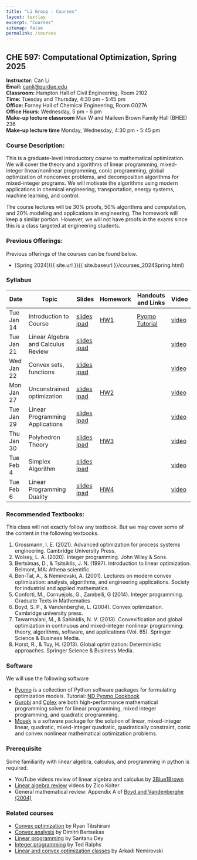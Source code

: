 ```yaml
---
title: "Li Group - Courses"
layout: textlay
excerpt: "Courses"
sitemap: false
permalink: /courses
---
```


## CHE 597: Computational Optimization, Spring 2025

**Instructor:** Can Li  
**Email:** canli@purdue.edu  
**Classroom:** Hampton Hall of Civil Engineering, Room 2102   
**Time:** Tuesday and Thursday, 4:30 pm - 5:45 pm   
**Office:** Forney Hall of Chemical Engineering, Room G027A   
**Office Hours:** Wednesday, 5 pm - 6 pm   
**Make-up lecture classroom** Max W and Maileen Brown Family Hall (BHEE) 236   
**Make-up lecture time** Monday, Wednesday, 4:30 pm - 5:45 pm



### Course Description:
This is a graduate-level introductory course to mathematical optimization. We will cover the theory and algorithms of linear programming, mixed-integer linear/nonlinear programming, conic programming, global optimization of nonconvex problems, and decomposition algorithms for mixed-integer programs. We will motivate the algorithms using modern applications in chemical engineering, transportation, energy systems, machine learning, and control.

The course lectures will be 30% proofs, 50% algorithms and computation, and 20% modeling and applications in engineering. The homework will keep a similar portion. However, we will not have proofs in the exams since this is a class targeted at engineering students. 

### Previous Offerings:
Previous offerings of the courses can be found below.
- [Spring 2024]({{ site.url }}{{ site.baseurl }}/courses_2024Spring.html)

### Syllabus

| Date    <br />    | Topic      <br />                                                                  | Slides  <br />    | Homework  <br />| Handouts and Links |Video  <br />| 
|--|----|--|--|--|--|
| Tue Jan 14   | Introduction to Course                                                      | <a href="https://github.com/li-group/ChE-597-Computational-Optimization/blob/main/Lecture%201/Lecture_1_Intro_slides.pdf" target="_blank">slides</a> <a href="https://github.com/li-group/ChE-597-Computational-Optimization/blob/main/Lecture%201/Lecture_1_Intro_ipad.pdf" target="_blank">ipad</a> |   <a href="https://github.com/li-group/ChE-597-Computational-Optimization/tree/main/HW%201" target="_blank">HW1</a>   |       <a href="https://github.com/li-group/ChE-597-Computational-Optimization/blob/main/Lecture%201" target="_blank">Pyomo Tutorial</a>| <a href="https://youtu.be/fHdhqdkTrDo" target="_blank">video</a>|
| Tue Jan 21   | Linear Algebra and Calculus Review                                                      | <a href="https://github.com/li-group/ChE-597-Computational-Optimization/blob/main/Linear%20Algebra%20and%20Calculus/Recitation__Linear_Algebra_and_Calculus_Review_slides.pdf" target="_blank">slides</a> <a href="https://github.com/li-group/ChE-597-Computational-Optimization/blob/main/Linear%20Algebra%20and%20Calculus/Recitation__Linear_Algebra_and_Calculus_Review_ipad.pdf" target="_blank">ipad</a>|          |          |<a href="https://youtu.be/8uJ-InUUYNI" target="_blank">video</a>
| Wed Jan 22   | Convex sets, functions                                                      | <a href="https://github.com/li-group/ChE-597-Computational-Optimization/blob/main/Lecture%202/Lecture_2_convex_sets_and_functions_slides.pdf" target="_blank">slides</a> <a href="https://github.com/li-group/ChE-597-Computational-Optimization/blob/main/Lecture%202/Lecture_2_convex_sets_and_functions_ipad.pdf" target="_blank">ipad</a>|          |          |<a href="https://youtu.be/Ul58pMhG1y8" target="_blank">video</a>
| Mon Jan 27   | Unconstrained optimization                                |  <a href="https://github.com/li-group/ChE-597-Computational-Optimization/blob/main/Lecture%203/Lecture_3_slides.pdf" target="_blank">slides</a> <a href="https://github.com/li-group/ChE-597-Computational-Optimization/blob/main/Lecture%203/Lecture_3_ipad.pdf" target="_blank">ipad</a>|   <a href="https://github.com/li-group/ChE-597-Computational-Optimization/tree/main/HW%202" target="_blank">HW2</a>       |          |<a href="https://youtu.be/2dQcxt2QUGU" target="_blank">video</a>
| Tue Jan 29   | Linear Programming Applications                                                             |  <a href="https://github.com/li-group/ChE-597-Computational-Optimization/blob/main/Lecture%204/Lecture_4_Linear_Programming_Applications_slides.pdf" target="_blank">slides</a> <a href="https://github.com/li-group/ChE-597-Computational-Optimization/blob/main/Lecture%204/Lecture_4_Linear_Programming_Applications_ipad.pdf" target="_blank">ipad</a>|          |          |<a href="https://youtu.be/gBFO1j_97TA" target="_blank">video</a>
| Thu Jan 30   | Polyhedron Theory                                | <a href="https://github.com/li-group/ChE-597-Computational-Optimization/blob/main/Lecture%205/Lecture_5_Polyhedron_Theory_slides.pdf" target="_blank">slides</a> <a href="https://github.com/li-group/ChE-597-Computational-Optimization/blob/main/Lecture%205/Lecture_5_Polyhedron_Theory_ipad.pdf" target="_blank">ipad</a> |  <a href="https://github.com/li-group/ChE-597-Computational-Optimization/tree/main/HW%203" target="_blank">HW3</a>       |          |<a href="https://youtu.be/UFyzbjMN3Uo" target="_blank">video</a>
| Tue Feb 4 |    Simplex Algorithm    |<a href="https://github.com/li-group/ChE-597-Computational-Optimization/blob/main/Lecture%206/Lecture_6_Simplex_Algorithm_slides.pdf" target="_blank">slides</a> <a href="https://github.com/li-group/ChE-597-Computational-Optimization/blob/main/Lecture%206/Lecture_6_Simplex_Algorithm_ipad.pdf" target="_blank">ipad</a>   |          |          |<a href="https://youtu.be/Nee8Ci3cmFc" target="_blank">video</a>
  | Tue Feb 6 |   Linear Programming Duality                                                  | <a href="https://github.com/li-group/ChE-597-Computational-Optimization/blob/main/Lecture%207/Lecture_7_Linear_Programming_Duality_slides.pdf" target="_blank">slides</a> <a href="https://github.com/li-group/ChE-597-Computational-Optimization/blob/main/Lecture%207/Lecture_7_Linear_Programming_Duality_ipad.pdf" target="_blank">ipad</a>  |      <a href="https://github.com/li-group/ChE-597-Computational-Optimization/tree/main/HW%204" target="_blank">HW4</a>     |          |<a href="https://youtu.be/9jj9UjxS5dA" target="_blank">video</a>



### Recommended Textbooks:
This class will not exactly follow any textbook. But we may cover some of the content in the following textbooks.
1. Grossmann, I. E. (2021). Advanced optimization for process systems engineering. Cambridge University Press.
2. Wolsey, L. A. (2020). Integer programming. John Wiley & Sons.
3. Bertsimas, D., & Tsitsiklis, J. N. (1997). Introduction to linear optimization. Belmont, MA: Athena scientific.
4. Ben-Tal, A., & Nemirovski, A. (2001). Lectures on modern convex optimization: analysis, algorithms, and engineering applications. Society for industrial and applied mathematics.
5. Conforti, M., Cornuéjols, G., Zambelli, G (2014). Integer programming. Graduate Texts in Mathematics
6. Boyd, S. P., & Vandenberghe, L. (2004). Convex optimization. Cambridge university press.
7. Tawarmalani, M., & Sahinidis, N. V. (2013). Convexification and global optimization in continuous and mixed-integer nonlinear programming: theory, algorithms, software, and applications (Vol. 65). Springer Science & Business Media.
8. Horst, R., & Tuy, H. (2013). Global optimization: Deterministic approaches. Springer Science & Business Media.

### Software
We will use the following software 
- [Pyomo](https://www.pyomo.org/) is a collection of Python software packages for formulating optimization models. Tutorial: [ND Pyomo Cookbook](https://jckantor.github.io/ND-Pyomo-Cookbook/README.html)
- [Gurobi](https://www.gurobi.com/documentation/) and [Cplex](https://www.ibm.com/products/ilog-cplex-optimization-studio) are both high-performance mathematical programming solver for linear programming, mixed integer programming, and quadratic programming.
- [Mosek](https://www.mosek.com/) is a software package for the solution of linear, mixed-integer linear, quadratic, mixed-integer quadratic, quadratically constraint, conic and convex nonlinear mathematical optimization problems.


### Prerequisite

Some familiarity with linear algebra, calculus, and programming in python is required.
- YouTube videos review of linear algebra and calculus by [3Blue1Brown](https://www.youtube.com/@3blue1brown/courses)
- [Linear algebra review](https://www.cs.cmu.edu/~zkolter/course/linalg/index.html)  videos by Zico Kolter
- General mathematical review: Appendix A of  [Boyd and Vandenberghe (2004)](https://web.stanford.edu/~boyd/cvxbook/bv_cvxbook.pdf)

### Related courses
- [Convex optimization](https://www.stat.cmu.edu/~ryantibs/convexopt/) by Ryan Tibshirani 
- [Convex analysis](https://ocw.mit.edu/courses/6-253-convex-analysis-and-optimization-spring-2012/pages/syllabus/) by Dimitri Bertsekas
- [Linear programming](https://www2.isye.gatech.edu/~sdey30/CourseLinearProgramming.html) by Santanu Dey
- [Integer programming](https://coral.ise.lehigh.edu/~ted/teaching/ie418/) by Ted Ralphs
- [Linear and convex optimization classes](https://www2.isye.gatech.edu/~nemirovs/) by Arkadi Nemirovski


<html lang="en">
<head>
    <meta charset="UTF-8">
    <title>Last Updated Example</title>
</head>
<body>


</body>
</html>

<br /><br /><br /><br /><br /><br /><br /><br />